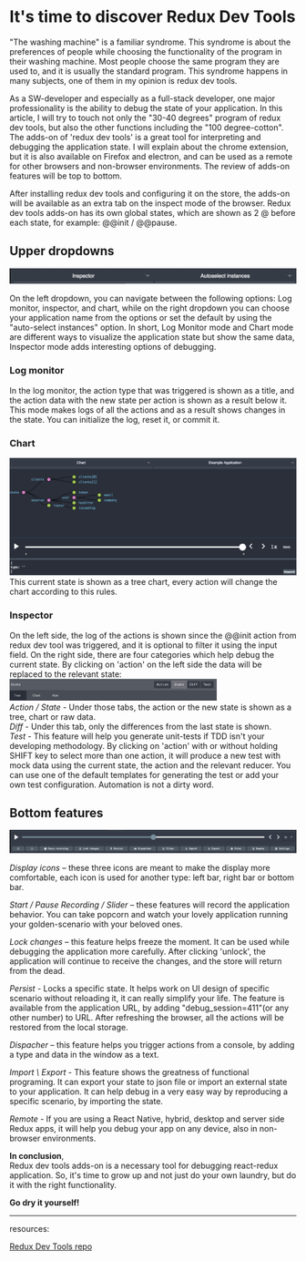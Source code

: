 # **It's time to discover Redux Dev Tools**  
"The washing machine" is a familiar syndrome. This syndrome is about the preferences of people while choosing the functionality of the program in their washing machine. Most people choose the same program they are used to, and it is usually the standard program. This syndrome happens in many subjects, one of them in my opinion is redux dev tools.
  
As a SW-developer and especially as a full-stack developer, one major professionality is the ability to debug the state of your application. In this article, I will try to touch not only the "30-40 degrees" program of redux dev tools, but also the other functions including the "100 degree-cotton". The adds-on of 'redux dev tools' is a great tool for interpreting and debugging the application state. I will explain about the chrome extension, but it is also available on Firefox and electron, and can be used as a remote for other browsers and non-browser environments. The review of adds-on features will be top to bottom.  

After installing redux dev tools and configuring it on the store, the adds-on will be available as an extra tab on the inspect mode of the browser.  Redux dev tools adds-on has its own global states, which are shown as 2 @ before each state, for example: @@init / @@pause.   


## Upper dropdowns 
![alt text](./header_side.png "header_side")

On the left dropdown, you can navigate between the following options: Log monitor, inspector, and chart, while on the right dropdown you can choose your application name from the options or set the default by using the "auto-select instances" option. 
In short, Log Monitor mode and Chart mode are different ways to visualize the application state but show the same data, Inspector mode adds interesting options of debugging.   
### Log monitor
In the log monitor, the action type that was triggered is shown as a title, and the action data with the new state per action is shown as a result below it.  This mode makes logs of all the actions and as a result shows changes in the state. You can initialize the log, reset it, or commit it.  
### Chart 
![alt text](./chart.png "chart") 
This current state is shown as a tree chart, every action will change the chart according to this rules. 
### Inspector 
On the left side, the log of the actions is shown since the @@init action from redux dev tool was triggered, and it is optional to filter it using the input field. On the right side, there are four categories which help debug the current state. By clicking on 'action' on the left side the data will be replaced to the relevant state:  
![alt text](./state_tab.png "state_tab")  
*Action / State* - Under those tabs, the action or the new state is shown as a tree, chart or raw data.  
*Diff* - Under this tab, only the differences from the last state is shown.  
*Test* - This feature will help you generate unit-tests if TDD isn't your developing methodology. By clicking on 'action' with or without holding SHIFT key to select more than one action, it will produce a new test with mock data using the current state, the action and the relevant reducer. You can use one of the default templates for generating the test or add your own test configuration. Automation is not a dirty word. 

## Bottom features 
![alt text](./bottom_devtool.png "bottom_devtool") 

*Display icons* – these three icons are meant to make the display more comfortable, each icon is used for another type: left bar, right bar or bottom bar. 

*Start / Pause Recording / Slider* – these features will record the application behavior. You can take popcorn and watch your lovely application running your golden-scenario with your beloved ones. 

*Lock changes* – this feature helps freeze the moment. It can be used while debugging the application more carefully. After clicking 'unlock', the application will continue to receive the changes, and the store will return from the dead.  
 
*Persist* - Locks a specific state. It helps work on UI design of specific scenario without reloading it, it can really simplify your life. The feature is available from the application URL, by adding "debug_session=411"(or any other number) to URL.  After refreshing the browser, all the actions will be restored from the local storage.  

*Dispacher* – this feature helps you trigger actions from a console, by adding a type and data in the window as a text.  

*Import \ Export* - This feature shows the greatness of functional programing. It can export your state to json file or import an external state to your application. It can help debug in a very easy way by reproducing a specific scenario, by importing the state.  

*Remote* - If you are using a React Native, hybrid, desktop and server side Redux apps, it will help you debug your app on any device, also in non-browser environments. 
 
**In conclusion**,  
Redux dev tools adds-on is a necessary tool for debugging react-redux application. So, it's time to grow up and not just do your own laundry, but do it with the right functionality.   

  **Go dry it yourself!**
 
  
   
   
  ----
resources:

  [Redux Dev Tools repo](https://github.com/zalmoxisus/redux-devtools-extension)
